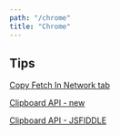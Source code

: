 ```yaml
---
path: "/chrome"
title: "Chrome"
---
```


## Tips

[Copy Fetch In Network tab](https://umaar.com/dev-tips/167-copy-as-fetch/)


[Clipboard API - new](https://developers.google.com/web/updates/2018/03/clipboardapi)

[Clipboard API - JSFIDDLE](https://jsfiddle.net/developit/c0aw4sua/embedded/result,js,html/dark/)
